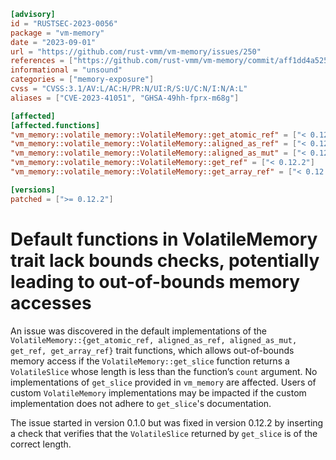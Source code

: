 ```toml
[advisory]
id = "RUSTSEC-2023-0056"
package = "vm-memory"
date = "2023-09-01"
url = "https://github.com/rust-vmm/vm-memory/issues/250"
references = ["https://github.com/rust-vmm/vm-memory/commit/aff1dd4a5259f7deba56692840f7a2d9ca34c9c8"]
informational = "unsound"
categories = ["memory-exposure"]
cvss = "CVSS:3.1/AV:L/AC:H/PR:N/UI:R/S:U/C:N/I:N/A:L"
aliases = ["CVE-2023-41051", "GHSA-49hh-fprx-m68g"]

[affected]
[affected.functions]
"vm_memory::volatile_memory::VolatileMemory::get_atomic_ref" = ["< 0.12.2"]
"vm_memory::volatile_memory::VolatileMemory::aligned_as_ref" = ["< 0.12.2"]
"vm_memory::volatile_memory::VolatileMemory::aligned_as_mut" = ["< 0.12.2"]
"vm_memory::volatile_memory::VolatileMemory::get_ref" = ["< 0.12.2"]
"vm_memory::volatile_memory::VolatileMemory::get_array_ref" = ["< 0.12.2"]

[versions]
patched = [">= 0.12.2"]
```

# Default functions in VolatileMemory trait lack bounds checks, potentially leading to out-of-bounds memory accesses 

An issue was discovered in the default implementations of the `VolatileMemory::{get_atomic_ref, aligned_as_ref, aligned_as_mut, get_ref, get_array_ref}` trait functions, which allows out-of-bounds memory access if the `VolatileMemory::get_slice` function returns a `VolatileSlice` whose length is less than the function’s `count` argument. No implementations of `get_slice` provided in `vm_memory` are affected. Users of custom `VolatileMemory` implementations may be impacted if the custom implementation does not adhere to `get_slice`'s documentation.

The issue started in version 0.1.0 but was fixed in version 0.12.2 by inserting a check that verifies that the `VolatileSlice` returned by `get_slice` is of the correct length.

